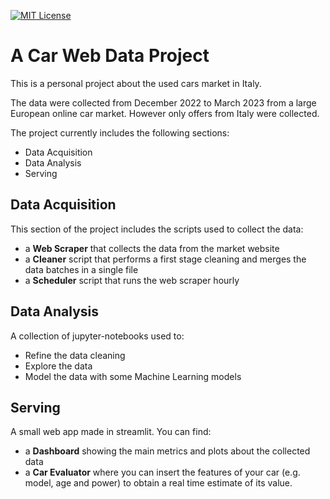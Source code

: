 [![MIT License](https://img.shields.io/badge/License-MIT-green.svg)](https://choosealicense.com/)

# A Car Web Data Project

This is a personal project about the used cars market in Italy.

The data were collected from December 2022 to March 2023 from a large European online car market.
However only offers from Italy were collected.

The project currently includes the following sections:
- Data Acquisition
- Data Analysis
- Serving

## Data Acquisition
This section of the project includes the scripts used to collect the data:
- a **Web Scraper** that collects the data from the market website
- a **Cleaner** script that performs a first stage cleaning and merges the data batches in a single file
- a **Scheduler** script that runs the web scraper hourly

## Data Analysis
A collection of jupyter-notebooks used to:
- Refine the data cleaning
- Explore the data
- Model the data with some Machine Learning models


## Serving
A small web app made in streamlit. You can find:
- a **Dashboard** showing the main metrics and plots about the collected data
- a **Car Evaluator** where you can insert the features of your car (e.g. model, age and power) to obtain a real time estimate of its value.
